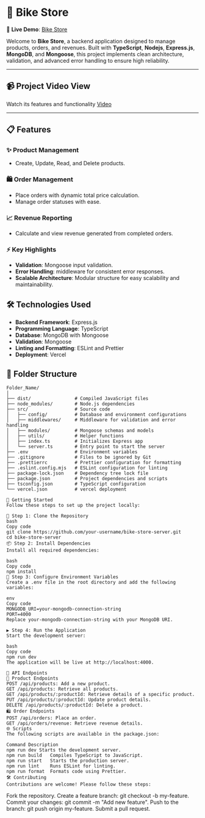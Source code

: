# 🛒 Bike Store  

🚀 **Live Demo**: [Bike Store](https://bike-store-server.onrender.com)

Welcome to **Bike Store**, a backend application designed to manage products, orders, and revenues. Built with **TypeScript**, **Nodejs**, **Express.js**, **MongoDB**, and **Mongoose**, this project implements clean architecture, validation, and advanced error handling to ensure high reliability.  

---

## 📹 **Project Video View**
Watch its features and functionality [Video](https://youtu.be/vbe8HFxhz_U?si=VFsnAj1dpEXtsYTQ)

---

## 📋 **Features**

### ✨ **Product Management**  
- Create, Update, Read, and Delete products.

### 🛍️ **Order Management**  
- Place orders with dynamic total price calculation.  
- Manage order statuses with ease.  

### 📈 **Revenue Reporting**  
- Calculate and view revenue generated from completed orders.  

### ⚡ **Key Highlights**  
- **Validation**: Mongoose input validation.  
- **Error Handling**: middleware for consistent error responses.  
- **Scalable Architecture**: Modular structure for easy scalability and maintainability.  


## 🛠️ **Technologies Used**

- **Backend Framework**: Express.js  
- **Programming Language**: TypeScript  
- **Database**: MongoDB with Mongoose  
- **Validation**: Mongoose
- **Linting and Formatting**: ESLint and Prettier  
- **Deployment**: Vercel  

## 📂 **Folder Structure**

```plaintext
Folder_Name/
│
├── dist/                # Compiled JavaScript files
├── node_modules/        # Node.js dependencies
├── src/                 # Source code
│   ├── config/          # Database and environment configurations
│   ├── middlewares/     # Middleware for validation and error handling
│   ├── modules/         # Mongoose schemas and models
│   ├── utils/           # Helper functions
│   ├── index.ts         # Initializes Express app
│   └── server.ts        # Entry point to start the server
├── .env                 # Environment variables
├── .gitignore           # Files to be ignored by Git
├── .prettierrc          # Prettier configuration for formatting
├── .eslint.config.mjs   # ESLint configuration for linting
├── package-lock.json    # Dependency tree lock file
├── package.json         # Project dependencies and scripts
├── tsconfig.json        # TypeScript configuration
└── vercel.json          # vercel deployment

🏁 Getting Started
Follow these steps to set up the project locally:

📂 Step 1: Clone the Repository
bash
Copy code
git clone https://github.com/your-username/bike-store-server.git
cd bike-store-server
📦 Step 2: Install Dependencies
Install all required dependencies:

bash
Copy code
npm install
🔧 Step 3: Configure Environment Variables
Create a .env file in the root directory and add the following variables:

env
Copy code
MONGODB_URI=your-mongodb-connection-string
PORT=4000
Replace your-mongodb-connection-string with your MongoDB URI.

▶️ Step 4: Run the Application
Start the development server:

bash
Copy code
npm run dev
The application will be live at http://localhost:4000.

📡 API Endpoints
📝 Product Endpoints
POST /api/products: Add a new product.
GET /api/products: Retrieve all products.
GET /api/products/:productId: Retrieve details of a specific product.
PUT /api/products/:productId: Update product details.
DELETE /api/products/:productId: Delete a product.
🛍️ Order Endpoints
POST /api/orders: Place an order.
GET /api/orders/revenue: Retrieve revenue details.
🌐 Scripts
The following scripts are available in the package.json:

Command	Description
npm run dev	Starts the development server.
npm run build	Compiles TypeScript to JavaScript.
npm run start	Starts the production server.
npm run lint	Runs ESLint for linting.
npm run format	Formats code using Prettier.
🛠️ Contributing
Contributions are welcome! Please follow these steps:
```
Fork the repository.
Create a feature branch: git checkout -b my-feature.
Commit your changes: git commit -m "Add new feature".
Push to the branch: git push origin my-feature.
Submit a pull request.